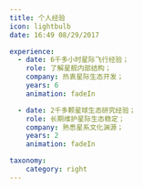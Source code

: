 ```yaml
---
title: 个人经验
icon: lightbulb
date: 16:49 08/29/2017

experience:
  - date: 6千多小时星际飞行经验；
    role: 了解星舰内部结构；
    company: 热衷星际生态开发；
    years: 6
    animation: fadeIn

  - date: 2千多颗星球生态研究经验；
    role: 长期维护星际生态稳定；
    company: 熟悉星系文化渊源；
    years: 2
    animation: fadeIn

taxonomy:
    category: right
---
```


